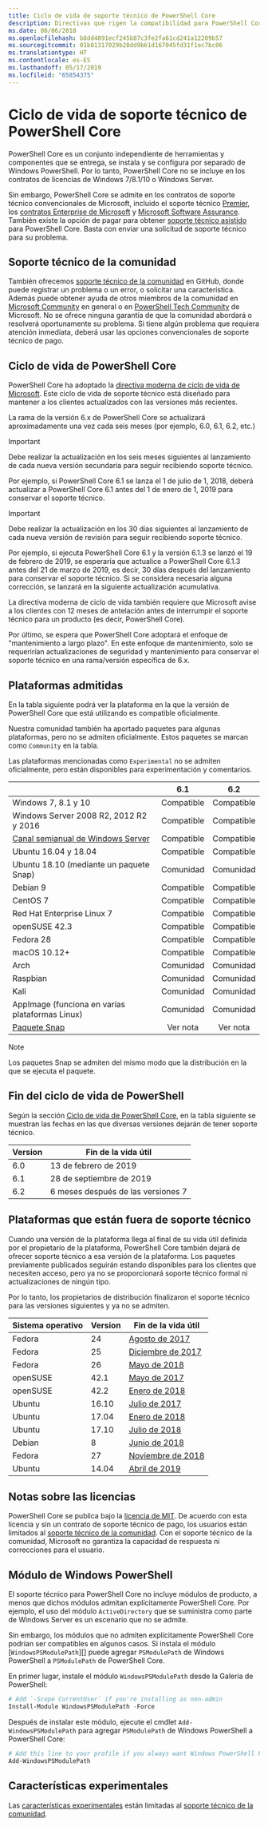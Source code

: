```yaml
---
title: Ciclo de vida de soporte técnico de PowerShell Core
description: Directivas que rigen la compatibilidad para PowerShell Core
ms.date: 08/06/2018
ms.openlocfilehash: b8dd4891ecf245b87c3fe2fa61cd241a12209b57
ms.sourcegitcommit: 01b81317029b28dd9b61d167045fd31f1ec7bc06
ms.translationtype: HT
ms.contentlocale: es-ES
ms.lasthandoff: 05/17/2019
ms.locfileid: "65854375"
---
```

# <a name="powershell-core-support-lifecycle"></a>Ciclo de vida de soporte técnico de PowerShell Core

PowerShell Core es un conjunto independiente de herramientas y componentes que se entrega, se instala y se configura por separado de Windows PowerShell.
Por lo tanto, PowerShell Core no se incluye en los contratos de licencias de Windows 7/8.1/10 o Windows Server.

Sin embargo, PowerShell Core se admite en los contratos de soporte técnico convencionales de Microsoft, incluido el soporte técnico [Premier][], los [contratos Enterprise de Microsoft][enterprise-agreement] y [Microsoft Software Assurance][assurance].
También existe la opción de pagar para obtener [soporte técnico asistido][] para PowerShell Core. Basta con enviar una solicitud de soporte técnico para su problema.

## <a name="community-support"></a>Soporte técnico de la comunidad

También ofrecemos [soporte técnico de la comunidad][] en GitHub, donde puede registrar un problema o un error, o solicitar una característica.
Además puede obtener ayuda de otros miembros de la comunidad en [Microsoft Community][] en general o en [PowerShell Tech Community][] de Microsoft.
No se ofrece ninguna garantía de que la comunidad abordará o resolverá oportunamente su problema.
Si tiene algún problema que requiera atención inmediata, deberá usar las opciones convencionales de soporte técnico de pago.

## <a name="lifecycle-of-powershell-core"></a>Ciclo de vida de PowerShell Core

PowerShell Core ha adoptado la [directiva moderna de ciclo de vida de Microsoft][modern].
Este ciclo de vida de soporte técnico está diseñado para mantener a los clientes actualizados con las versiones más recientes.

La rama de la versión 6.x de PowerShell Core se actualizará aproximadamente una vez cada seis meses (por ejemplo, 6.0, 6.1, 6.2, etc.)

> [!IMPORTANT]
> Debe realizar la actualización en los seis meses siguientes al lanzamiento de cada nueva versión secundaria para seguir recibiendo soporte técnico.

Por ejemplo, si PowerShell Core 6.1 se lanza el 1 de julio de 1, 2018, deberá actualizar a PowerShell Core 6.1 antes del 1 de enero de 1, 2019 para conservar el soporte técnico.

> [!IMPORTANT]
> Debe realizar la actualización en los 30 días siguientes al lanzamiento de cada nueva versión de revisión para seguir recibiendo soporte técnico.

Por ejemplo, si ejecuta PowerShell Core 6.1 y la versión 6.1.3 se lanzó el 19 de febrero de 2019, se esperaría que actualice a PowerShell Core 6.1.3 antes del 21 de marzo de 2019, es decir, 30 días después del lanzamiento para conservar el soporte técnico.
Si se considera necesaria alguna corrección, se lanzará en la siguiente actualización acumulativa.

La directiva moderna de ciclo de vida también requiere que Microsoft avise a los clientes con 12 meses de antelación antes de interrumpir el soporte técnico para un producto (es decir, PowerShell Core).

Por último, se espera que PowerShell Core adoptará el enfoque de "mantenimiento a largo plazo".
En este enfoque de mantenimiento, solo se requerirían actualizaciones de seguridad y mantenimiento para conservar el soporte técnico en una rama/versión específica de 6.x.

## <a name="supported-platforms"></a>Plataformas admitidas

En la tabla siguiente podrá ver la plataforma en la que la versión de PowerShell Core que está utilizando es compatible oficialmente.

Nuestra comunidad también ha aportado paquetes para algunas plataformas, pero no se admiten oficialmente.
Estos paquetes se marcan como `Community` en la tabla.

Las plataformas mencionadas como `Experimental` no se admiten oficialmente, pero están disponibles para experimentación y comentarios.

|                                                   | 6.1         | 6.2         |
|---------------------------------------------------|:-----------:|:-----------:|
| Windows 7, 8.1 y 10                            | Compatible   | Compatible   |
| Windows Server 2008 R2, 2012 R2 y 2016             | Compatible   | Compatible   |
| [Canal semianual de Windows Server][semi-annual] | Compatible   | Compatible   |
| Ubuntu 16.04 y 18.04                            | Compatible   | Compatible   |
| Ubuntu 18.10 (mediante un paquete Snap)                   | Comunidad   | Comunidad   |
| Debian 9                                          | Compatible   | Compatible   |
| CentOS 7                                          | Compatible   | Compatible   |
| Red Hat Enterprise Linux 7                        | Compatible   | Compatible   |
| openSUSE 42.3                                     | Compatible   | Compatible   |
| Fedora 28                                         | Compatible   | Compatible   |
| macOS 10.12+                                      | Compatible   | Compatible   |
| Arch                                              | Comunidad   | Comunidad   |
| Raspbian                                          | Comunidad   | Comunidad   |
| Kali                                              | Comunidad   | Comunidad   |
| AppImage (funciona en varias plataformas Linux)     | Comunidad   | Comunidad   |
| [Paquete Snap](https://snapcraft.io/powershell)   | Ver nota    | Ver nota    |

> [!NOTE]
> Los paquetes Snap se admiten del mismo modo que la distribución en la que se ejecuta el paquete.

## <a name="powershell-release-end-of-life"></a>Fin del ciclo de vida de PowerShell

Según la sección [Ciclo de vida de PowerShell Core](#lifecycle-of-powershell-core), en la tabla siguiente se muestran las fechas en las que diversas versiones dejarán de tener soporte técnico.

| Version | Fin de la vida útil                   |
|---------|-------------------------------|
| 6.0     | 13 de febrero de 2019             |
| 6.1     | 28 de septiembre de 2019            |
| 6.2     | 6 meses después de las versiones 7     |

## <a name="platforms-which-are-out-of-support"></a>Plataformas que están fuera de soporte técnico

Cuando una versión de la plataforma llega al final de su vida útil definida por el propietario de la plataforma, PowerShell Core también dejará de ofrecer soporte técnico a esa versión de la plataforma.
Los paquetes previamente publicados seguirán estando disponibles para los clientes que necesiten acceso, pero ya no se proporcionará soporte técnico formal ni actualizaciones de ningún tipo.

Por lo tanto, los propietarios de distribución finalizaron el soporte técnico para las versiones siguientes y ya no se admiten.

| Sistema operativo       | Version | Fin de la vida útil                                                                                 |
|----------|---------|---------------------------------------------------------------------------------------------|
| Fedora   | 24      | [Agosto de 2017](https://fedoramagazine.org/fedora-24-eol/)                                    |
| Fedora   | 25      | [Diciembre de 2017](https://fedoramagazine.org/fedora-25-end-life/)                             |
| Fedora   | 26      | [Mayo de 2018](https://fedoramagazine.org/fedora-26-end-life/)                                  |
| openSUSE | 42.1    | [Mayo de 2017](https://lists.opensuse.org/opensuse-security-announce/2017-05/msg00053.html)     |
| openSUSE | 42.2    | [Enero de 2018](https://lists.opensuse.org/opensuse-security-announce/2017-11/msg00066.html) |
| Ubuntu   | 16.10   | [Julio de 2017](https://lists.ubuntu.com/archives/ubuntu-announce/2017-July/000223.html)        |
| Ubuntu   | 17.04   | [Enero de 2018](https://lists.ubuntu.com/archives/ubuntu-announce/2018-January.txt)          |
| Ubuntu   | 17.10   | [Julio de 2018](https://lists.ubuntu.com/archives/ubuntu-announce/2018-July/000232.html)        |
| Debian   | 8       | [Junio de 2018](https://lists.debian.org/debian-security-announce/2018/msg00132.html)           |
| Fedora   | 27      | [Noviembre de 2018](https://fedoramagazine.org/fedora-27-end-of-life/)                          |
| Ubuntu   | 14.04   | [Abril de 2019](https://wiki.ubuntu.com/Releases)                                              |

## <a name="notes-on-licensing"></a>Notas sobre las licencias

PowerShell Core se publica bajo la [licencia de MIT][].
De acuerdo con esta licencia y sin un contrato de soporte técnico de pago, los usuarios están limitados al [soporte técnico de la comunidad][].
Con el soporte técnico de la comunidad, Microsoft no garantiza la capacidad de respuesta ni correcciones para el usuario.

## <a name="windows-powershell-module"></a>Módulo de Windows PowerShell

El soporte técnico para PowerShell Core no incluye módulos de producto, a menos que dichos módulos admitan explícitamente PowerShell Core.
Por ejemplo, el uso del módulo `ActiveDirectory` que se suministra como parte de Windows Server es un escenario que no se admite.

Sin embargo, los módulos que no admiten explícitamente PowerShell Core podrían ser compatibles en algunos casos.
Si instala el módulo [`WindowsPSModulePath`][] puede agregar `PSModulePath` de Windows PowerShell a `PSModulePath` de PowerShell Core.

En primer lugar, instale el módulo `WindowsPSModulePath` desde la Galería de PowerShell:

```powershell
# Add `-Scope CurrentUser` if you're installing as non-admin
Install-Module WindowsPSModulePath -Force
```

Después de instalar este módulo, ejecute el cmdlet `Add-WindowsPSModulePath` para agregar `PSModulePath` de Windows PowerShell a PowerShell Core:

```powershell
# Add this line to your profile if you always want Windows PowerShell PSModulePath
Add-WindowsPSModulePath
```

## <a name="experimental-features"></a>Características experimentales

Las [características experimentales][] están limitadas al [soporte técnico de la comunidad](#community-support).

[Premier]: https://www.microsoft.com/en-us/microsoftservices/support.aspx
[enterprise-agreement]: https://www.microsoft.com/en-us/licensing/licensing-programs/enterprise.aspx
[assurance]: https://www.microsoft.com/en-us/licensing/licensing-programs/software-assurance-default.aspx
[Soporte técnico de la comunidad]: https://github.com/powershell/powershell/issues
[Microsoft Community]: https://answers.microsoft.com/
[PowerShell Tech Community]: https://techcommunity.microsoft.com/t5/PowerShell/ct-p/WindowsPowerShell
[Soporte técnico asistido]: https://support.microsoft.com/assistedsupportproducts
[modern]: https://support.microsoft.com/help/30881/modern-lifecycle-policy
[lifecycle-chart]: ./images/modern-lifecycle.png
[semi-annual]: https://docs.microsoft.com/windows-server/get-started/semi-annual-channel-overview
[Licencia de MIT]: https://github.com/PowerShell/PowerShell/blob/master/LICENSE.txt
["WindowsPSModulePath"]: https://www.powershellgallery.com/packages/WindowsPSModulePath/
[Características experimentales]: /powershell/module/microsoft.powershell.core/about/about_powershell_config?view=powershell-6#experimentalfeatures
